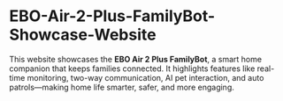 # EBO-Air-2-Plus-FamilyBot-Showcase-Website
This website showcases the **EBO Air 2 Plus FamilyBot**, a smart home companion that keeps families connected. It highlights features like real-time monitoring, two-way communication, AI pet interaction, and auto patrols—making home life smarter, safer, and more engaging.
